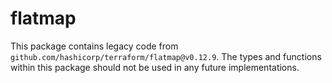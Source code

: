 # flatmap

This package contains legacy code from `github.com/hashicorp/terraform/flatmap@v0.12.9`. The types and functions within this package should not be used in any future implementations.
